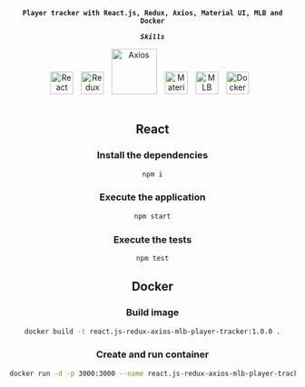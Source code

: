 <div align="center">

**`Player tracker with React.js, Redux, Axios, Material UI, MLB and Docker`**

***`Skills`***
<div align="center">
<img alt="React" width="40px" style="padding-right:10px;" src="https://cdn.jsdelivr.net/gh/devicons/devicon/icons/react/react-original.svg" />
<img alt="Redux" width="40px" style="padding-right:10px;" src="https://cdn.jsdelivr.net/gh/devicons/devicon/icons/redux/redux-original.svg"/>
<img alt="Axios" width="80px" style="padding-right:10px;" src="https://upload.wikimedia.org/wikipedia/commons/thumb/d/d1/Axios_%28computer_library%29_logo.svg/2560px-Axios_%28computer_library%29_logo.svg.png" />
<img alt="Material UI" width="40px" style="padding-right:10px;" src="https://cdn.jsdelivr.net/gh/devicons/devicon/icons/materialui/materialui-original.svg" />
<img alt="MLB" width="40px" style="padding-right:10px;" src="https://upload.wikimedia.org/wikipedia/commons/thumb/a/a6/Major_League_Baseball_logo.svg/172px-Major_League_Baseball_logo.svg.png?20190424101007"/>
<img alt="Docker" width="40px" style="padding-right:10px;" src="https://cdn.jsdelivr.net/gh/devicons/devicon/icons/docker/docker-original-wordmark.svg" />
<br/>
<br/>

## React
### Install the dependencies
```sh
npm i
```

### Execute the application
```sh
npm start
```

### Execute the tests
```sh
npm test
```

## Docker
### Build image
```sh
docker build -t react.js-redux-axios-mlb-player-tracker:1.0.0 .
```
### Create and run container
```sh
docker run -d -p 3000:3000 --name react.js-redux-axios-mlb-player-tracker react.js-redux-axios-mlb-player-tracker:1.0.0
```